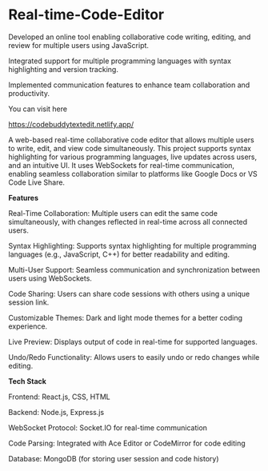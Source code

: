 # Real-time-Code-Editor

Developed an online tool enabling collaborative code writing, editing, and review for multiple users using JavaScript. 

Integrated support for multiple programming languages with syntax highlighting and version tracking.

Implemented communication features to enhance team collaboration and productivity.  

You can visit here   

https://codebuddytextedit.netlify.app/

 
A web-based real-time collaborative code editor that allows multiple users to write, edit, and view code simultaneously. This project supports syntax highlighting for various programming languages, live updates across users, and an intuitive UI. It uses WebSockets for real-time communication, enabling seamless collaboration similar to platforms like Google Docs or VS Code Live Share.  

**Features**  

Real-Time Collaboration: Multiple users can edit the same code simultaneously, with changes reflected in real-time across all connected users.
   
Syntax Highlighting: Supports syntax highlighting for multiple programming languages (e.g., JavaScript, C++) for better readability and editing.  

Multi-User Support: Seamless communication and synchronization between users using WebSockets.

Code Sharing: Users can share code sessions with others using a unique session link.

Customizable Themes: Dark and light mode themes for a better coding experience.

Live Preview: Displays output of code in real-time for supported languages.
  
Undo/Redo Functionality: Allows users to easily undo or redo changes while editing.

**Tech Stack**

Frontend: React.js, CSS, HTML

Backend: Node.js, Express.js

WebSocket Protocol: Socket.IO for real-time communication

Code Parsing: Integrated with Ace Editor or CodeMirror for code editing

Database: MongoDB (for storing user session and code history)
